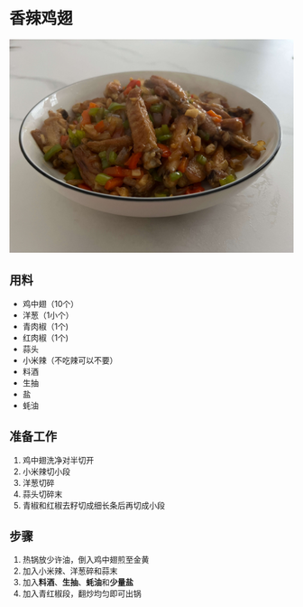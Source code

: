 # 香辣鸡翅

![](https://raw.githubusercontent.com/MartinDai/MyMenu/master/imgs/香辣鸡翅.jpg)

## 用料
- 鸡中翅（10个）
- 洋葱（1小个）
- 青肉椒（1个)
- 红肉椒（1个)
- 蒜头
- 小米辣（不吃辣可以不要）
- 料酒
- 生抽
- 盐
- 蚝油

## 准备工作
1. 鸡中翅洗净对半切开
2. 小米辣切小段
3. 洋葱切碎
4. 蒜头切碎末
5. 青椒和红椒去籽切成细长条后再切成小段

## 步骤
1. 热锅放少许油，倒入鸡中翅煎至金黄
2. 加入小米辣、洋葱碎和蒜末
3. 加入**料酒**、**生抽**、**蚝油**和**少量盐**
4. 加入青红椒段，翻炒均匀即可出锅